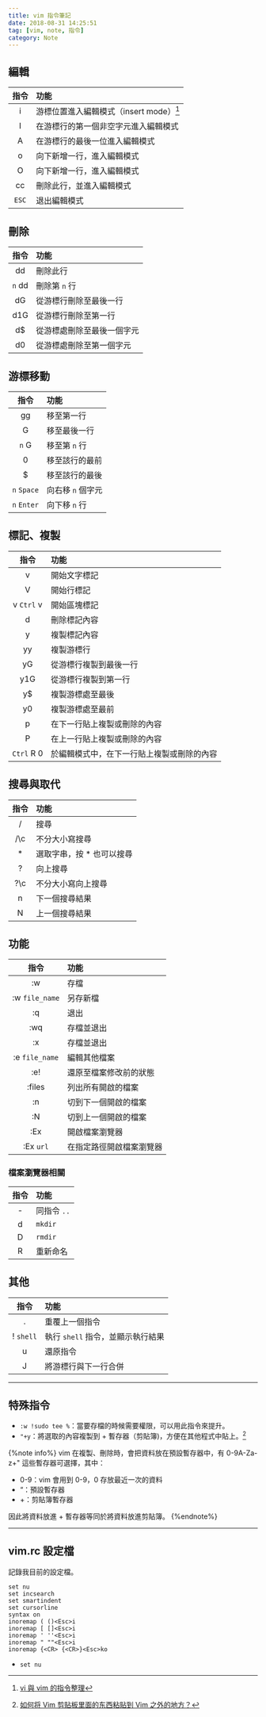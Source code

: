 ```yaml
---
title: vim 指令筆記
date: 2018-08-31 14:25:51
tag: [vim, note, 指令]
category: Note
---
```

## 編輯

| 指令 | 功能 |
| :--: | :--- |
| i | 游標位置進入編輯模式（insert mode）[^1]|
| I | 在游標行的第一個非空字元進入編輯模式 |
| A | 在游標行的最後一位進入編輯模式 |
| o | 向下新增一行，進入編輯模式 |
| O | 向下新增一行，進入編輯模式 |
| cc | 刪除此行，並進入編輯模式 |
| `ESC` | 退出編輯模式 |

[^1]: [vi 與 vim 的指令整理](http://www.vixual.net/blog/archives/234)

<!-- more -->

## 刪除

| 指令 | 功能 |
| :--: | :--- |
| dd | 刪除此行 |
| `n` dd | 刪除第 `n` 行 |
| dG | 從游標行刪除至最後一行 |
| d1G | 從游標行刪除至第一行 |
| d$ | 從游標處刪除至最後一個字元 |
| d0 | 從游標處刪除至第一個字元 |

## 游標移動

| 指令 | 功能 |
| :--: | :--- |
| gg | 移至第一行 |
| G | 移至最後一行 |
| `n` G | 移至第 `n` 行 |
| 0 | 移至該行的最前 |
| $ | 移至該行的最後 |
| `n` `Space` | 向右移 `n` 個字元 |
| `n` `Enter` | 向下移 `n` 行 |

## 標記、複製

| 指令 | 功能 |
| :--: | :--- |
| v | 開始文字標記 |
| V | 開始行標記 |
| v `Ctrl` v | 開始區塊標記 |
| d | 刪除標記內容 |
| y | 複製標記內容 |
| yy | 複製游標行 |
| yG | 從游標行複製到最後一行 |
| y1G | 從游標行複製到第一行 |
| y$ | 複製游標處至最後 |
| y0 | 複製游標處至最前 |
| p | 在下一行貼上複製或刪除的內容 |
| P | 在上一行貼上複製或刪除的內容 |
| `Ctrl` R 0 | 於編輯模式中，在下一行貼上複製或刪除的內容 |

## 搜尋與取代

| 指令 | 功能 |
| :--: | :--- |
| / | 搜尋 |
| /\c | 不分大小寫搜尋 |
| * | 選取字串，按 * 也可以搜尋 |
| ? | 向上搜尋 |
| ?\c | 不分大小寫向上搜尋 |
| n | 下一個搜尋結果 |
| N | 上一個搜尋結果 |

## 功能

| 指令 | 功能 |
| :--: | :--- |
| :w | 存檔 |
| :w `file_name` | 另存新檔 |
| :q | 退出 |
| :wq | 存檔並退出 |
| :x | 存檔並退出 |
| :e `file_name` | 編輯其他檔案 |
| :e! | 還原至檔案修改前的狀態 |
| :files | 列出所有開啟的檔案 |
| :n | 切到下一個開啟的檔案 |
| :N | 切到上一個開啟的檔案 |
| :Ex | 開啟檔案瀏覽器 |
| :Ex `url` | 在指定路徑開啟檔案瀏覽器 |

### 檔案瀏覽器相關

| 指令 | 功能 |
| :--: | :--- |
| - | 同指令 `..` |
| d | `mkdir` |
| D | `rmdir` |
| R | 重新命名 |

## 其他

| 指令 | 功能 |
| :--: | :--- |
| . | 重覆上一個指令 |
| ! `shell` | 執行 `shell` 指令，並顯示執行結果 |
| u | 還原指令 |
| J | 將游標行與下一行合併 |

---
## 特殊指令

- `:w !sudo tee %`：當要存檔的時候需要權限，可以用此指令來提升。
- `"+y`：將選取的內容複製到 + 暫存器（剪貼簿)，方便在其他程式中貼上。[^2]

{%note info%}
vim 在複製、刪除時，會把資料放在預設暫存器中，有 0-9A-Za-z+" 這些暫存器可選擇，其中：
- 0-9：vim 會用到 0-9，0 存放最近一次的資料
- “：預設暫存器
- +：剪貼簿暫存器

因此將資料放進 + 暫存器等同於將資料放進剪貼簿。
{%endnote%}


[^2]:[如何将 Vim 剪贴板里面的东西粘贴到 Vim 之外的地方？](https://www.zhihu.com/question/19863631)

---

## vim.rc 設定檔
記錄我目前的設定檔。

```vim 
set nu
set incsearch
set smartindent
set cursorline
syntax on
inoremap ( ()<Esc>i
inoremap [ []<Esc>i
inoremap ' ''<Esc>i
inoremap " ""<Esc>i
inoremap {<CR> {<CR>}<Esc>ko
```

- `set nu`

